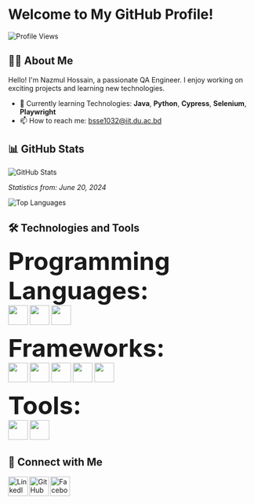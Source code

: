 # Welcome to My GitHub Profile!

![Profile Views](https://komarev.com/ghpvc/?username=YourUsername&color=blue)

## 👨‍💻 About Me

Hello! I'm Nazmul Hossain, a passionate QA Engineer. I enjoy working on exciting projects and learning new technologies.

- 🌱 Currently learning Technologies: **Java**, **Python**, **Cypress**, **Selenium**, **Playwright**
- 📫 How to reach me: bsse1032@iit.du.ac.bd

## 📊 GitHub Stats

![GitHub Stats](https://github-readme-stats.vercel.app/api?username=Nazmul1932&show_icons=true&theme=radical)

_Statistics from: June 20, 2024_

![Top Languages](https://github-readme-stats.vercel.app/api/top-langs/?username=Nazmul1932&layout=compact&theme=radical)

## 🛠️ Technologies and Tools

<span style="font-size: 50px;">**Programming Languages:**</span>
<br>
  <img src="https://img.shields.io/badge/Java-ED8B00?style=for-the-badge&logo=java&logoColor=white" height="40"/>
  <img src="https://img.shields.io/badge/Python-3776AB?style=for-the-badge&logo=python&logoColor=white" height="40"/>
   <img src="https://img.shields.io/badge/JavaScript-F7DF1E?style=for-the-badge&logo=javascript&logoColor=black" height="40"/>

  
<span style="font-size: 50px;">**Frameworks:**</span>
<br>
   <img src="https://img.shields.io/badge/Selenium-43B02A?style=for-the-badge&logo=selenium&logoColor=white" height="40"/>
  <img src="https://img.shields.io/badge/Angular-DD0031?style=for-the-badge&logo=angular&logoColor=white" height="40"/>
  <img src="https://img.shields.io/badge/Cypress-17202C?style=for-the-badge&logo=cypress&logoColor=white" height="40"/>
  <img src="https://img.shields.io/badge/Playwright-2EAD33?style=for-the-badge&logo=playwright&logoColor=white" height="40"/>
  <img src="https://img.shields.io/badge/Appium-2E79B2?style=for-the-badge&logo=appium&logoColor=white" height="40"/>

  
<span style="font-size: 50px;">**Tools:**</span>
<br>
  <img src="https://img.shields.io/badge/Git-F05032?style=for-the-badge&logo=git&logoColor=white" height="40"/>
  <img src="https://img.shields.io/badge/Postman-FF6C37?style=for-the-badge&logo=postman&logoColor=white" height="40"/>

## 🔗 Connect with Me

[<img align="left" alt="LinkedIn" width="40px" src="https://upload.wikimedia.org/wikipedia/commons/c/ca/LinkedIn_logo_initials.png" />][linkedin]
[<img align="left" alt="GitHub" width="40px" src="https://upload.wikimedia.org/wikipedia/commons/9/91/Octicons-mark-github.svg" />][github]
[<img align="left" alt="Facebook" width="40px" src="https://upload.wikimedia.org/wikipedia/commons/5/51/Facebook_f_logo_%282019%29.svg" />][facebook]

[linkedin]: https://linkedin.com/in/(https://www.linkedin.com/in/nazmul-hossain-6a00a7209/)
[github]: https://github.com/Nazmul1932
[facebook]: https://www.facebook.com/NazmulHossainIIT


